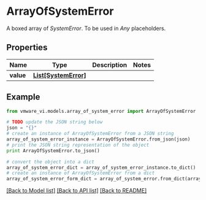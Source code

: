 # ArrayOfSystemError

A boxed array of *SystemError*. To be used in *Any* placeholders. 

## Properties
Name | Type | Description | Notes
------------ | ------------- | ------------- | -------------
**value** | [**List[SystemError]**](SystemError.md) |  | 

## Example

```python
from vmware_vi.models.array_of_system_error import ArrayOfSystemError

# TODO update the JSON string below
json = "{}"
# create an instance of ArrayOfSystemError from a JSON string
array_of_system_error_instance = ArrayOfSystemError.from_json(json)
# print the JSON string representation of the object
print ArrayOfSystemError.to_json()

# convert the object into a dict
array_of_system_error_dict = array_of_system_error_instance.to_dict()
# create an instance of ArrayOfSystemError from a dict
array_of_system_error_form_dict = array_of_system_error.from_dict(array_of_system_error_dict)
```
[[Back to Model list]](../README.md#documentation-for-models) [[Back to API list]](../README.md#documentation-for-api-endpoints) [[Back to README]](../README.md)


